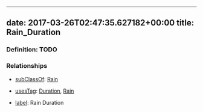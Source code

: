 
---
date: 2017-03-26T02:47:35.627182+00:00
title: Rain_Duration
---
### Definition: TODO

### Relationships

* [subClassOf](http://www.w3.org/2000/01/rdf-schema#subClassOf): [Rain](https://brickschema.org/schema/1.0/Brick#Rain)

* [usesTag](https://brickschema.org/schema/1.0/BrickFrame#usesTag): [Duration](https://brickschema.org/schema/1.0/BrickTag#Duration), [Rain](https://brickschema.org/schema/1.0/BrickTag#Rain)

* [label](http://www.w3.org/2000/01/rdf-schema#label): Rain Duration
